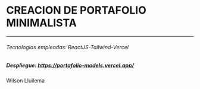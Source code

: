 # CREACION DE PORTAFOLIO MINIMALISTA

---

###### Tecnologias empleadas: ReactJS-Tailwind-Vercel

##### Despliegue: https://portafolio-models.vercel.app/

Wilson Lluilema
